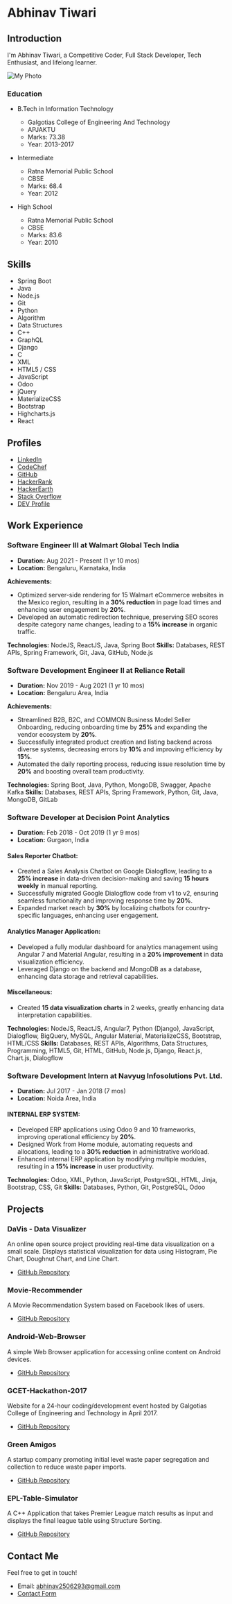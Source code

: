 # Abhinav Tiwari

## Introduction
I'm Abhinav Tiwari, a Competitive Coder, Full Stack Developer, Tech Enthusiast, and lifelong learner.

![My Photo](./images/webp/mypic.webp)

### Education
- B.Tech in Information Technology
  - Galgotias College of Engineering And Technology
  - APJAKTU
  - Marks: 73.38
  - Year: 2013-2017

- Intermediate
  - Ratna Memorial Public School
  - CBSE
  - Marks: 68.4
  - Year: 2012

- High School
  - Ratna Memorial Public School
  - CBSE
  - Marks: 83.6
  - Year: 2010

## Skills
- Spring Boot
- Java
- Node.js
- Git
- Python
- Algorithm
- Data Structures
- C++
- GraphQL
- Django
- C
- XML
- HTML5 / CSS
- JavaScript
- Odoo
- jQuery
- MaterializeCSS
- Bootstrap
- Highcharts.js
- React

## Profiles
- [LinkedIn](https://www.linkedin.com/in/abhinav1602/)
- [CodeChef](https://www.codechef.com/users/abhinav160294)
- [GitHub](https://github.com/abhinav1602)
- [HackerRank](https://www.hackerrank.com/abhinav1602)
- [HackerEarth](https://www.hackerearth.com/@abhinav1602)
- [Stack Overflow](https://stackoverflow.com/users/6565832/abhinav1602)
- [DEV Profile](https://dev.to/abhinav1602)

## Work Experience

### Software Engineer III at Walmart Global Tech India
- **Duration:** Aug 2021 - Present (1 yr 10 mos)
- **Location:** Bengaluru, Karnataka, India

**Achievements:**
- Optimized server-side rendering for 15 Walmart eCommerce websites in the Mexico region, resulting in a **30% reduction** in page load times and enhancing user engagement by **20%**.
- Developed an automatic redirection technique, preserving SEO scores despite category name changes, leading to a **15% increase** in organic traffic.

**Technologies:** NodeJS, ReactJS, Java, Spring Boot
**Skills:** Databases, REST APIs, Spring Framework, Git, Java, GitHub, Node.js

### Software Development Engineer II at Reliance Retail
- **Duration:** Nov 2019 - Aug 2021 (1 yr 10 mos)
- **Location:** Bengaluru Area, India

**Achievements:**
- Streamlined B2B, B2C, and COMMON Business Model Seller Onboarding, reducing onboarding time by **25%** and expanding the vendor ecosystem by **20%**.
- Successfully integrated product creation and listing backend across diverse systems, decreasing errors by **10%** and improving efficiency by **15%**.
- Automated the daily reporting process, reducing issue resolution time by **20%** and boosting overall team productivity.

**Technologies:** Spring Boot, Java, Python, MongoDB, Swagger, Apache Kafka
**Skills:** Databases, REST APIs, Spring Framework, Python, Git, Java, MongoDB, GitLab

### Software Developer at Decision Point Analytics
- **Duration:** Feb 2018 - Oct 2019 (1 yr 9 mos)
- **Location:** Gurgaon, India

#### Sales Reporter Chatbot:
- Created a Sales Analysis Chatbot on Google Dialogflow, leading to a **25% increase** in data-driven decision-making and saving **15 hours weekly** in manual reporting.
- Successfully migrated Google Dialogflow code from v1 to v2, ensuring seamless functionality and improving response time by **20%**.
- Expanded market reach by **30%** by localizing chatbots for country-specific languages, enhancing user engagement.

#### Analytics Manager Application:
- Developed a fully modular dashboard for analytics management using Angular 7 and Material Angular, resulting in a **20% improvement** in data visualization efficiency.
- Leveraged Django on the backend and MongoDB as a database, enhancing data storage and retrieval capabilities.

#### Miscellaneous:
- Created **15 data visualization charts** in 2 weeks, greatly enhancing data interpretation capabilities.

**Technologies:** NodeJS, ReactJS, Angular7, Python (Django), JavaScript, Dialogflow, BigQuery, MySQL, Angular Material, MaterializeCSS, Bootstrap, HTML/CSS
**Skills:** Databases, REST APIs, Algorithms, Data Structures, Programming, HTML5, Git, HTML, GitHub, Node.js, Django, React.js, Chart.js, Dialogflow

### Software Development Intern at Navyug Infosolutions Pvt. Ltd.
- **Duration:** Jul 2017 - Jan 2018 (7 mos)
- **Location:** Noida Area, India

#### INTERNAL ERP SYSTEM:
- Developed ERP applications using Odoo 9 and 10 frameworks, improving operational efficiency by **20%**.
- Designed Work from Home module, automating requests and allocations, leading to a **30% reduction** in administrative workload.
- Enhanced internal ERP application by modifying multiple modules, resulting in a **15% increase** in user productivity.

**Technologies:** Odoo, XML, Python, JavaScript, PostgreSQL, HTML, Jinja, Bootstrap, CSS, Git
**Skills:** Databases, Python, Git, PostgreSQL, Odoo

## Projects
### DaVis - Data Visualizer
An online open source project providing real-time data visualization on a small scale. Displays statistical visualization for data using Histogram, Pie Chart, Doughnut Chart, and Line Chart.
- [GitHub Repository](https://github.com/abhinav1602/DaVis)

### Movie-Recommender
A Movie Recommendation System based on Facebook likes of users.
- [GitHub Repository](https://github.com/abhinav1602/Movie-Recommender)

### Android-Web-Browser
A simple Web Browser application for accessing online content on Android devices.
- [GitHub Repository](https://github.com/abhinav1602/Android-Web-Browser)

### GCET-Hackathon-2017
Website for a 24-hour coding/development event hosted by Galgotias College of Engineering and Technology in April 2017.
- [GitHub Repository](https://github.com/abhinav1602/Hackathon-Gcet.github.io)

### Green Amigos
A startup company promoting initial level waste paper segregation and collection to reduce waste paper imports.
- [GitHub Repository](https://github.com/abhinav1602/Green-Amigos)

### EPL-Table-Simulator
A C++ Application that takes Premier League match results as input and displays the final league table using Structure Sorting.
- [GitHub Repository](https://github.com/abhinav1602/English-Premier-League-Table-using-Cpp)

## Contact Me
Feel free to get in touch!
- Email: abhinav2506293@gmail.com
- [Contact Form](https://formspree.io/abhinav2506293@gmail.com)
